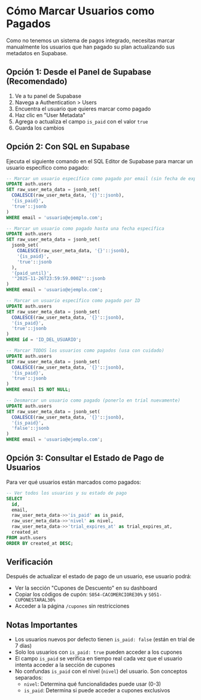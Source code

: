 # Cómo Marcar Usuarios como Pagados

Como no tenemos un sistema de pagos integrado, necesitas marcar manualmente los usuarios que han pagado su plan actualizando sus metadatos en Supabase.

## Opción 1: Desde el Panel de Supabase (Recomendado)

1. Ve a tu panel de Supabase
2. Navega a Authentication > Users
3. Encuentra el usuario que quieres marcar como pagado
4. Haz clic en "User Metadata"
5. Agrega o actualiza el campo `is_paid` con el valor `true`
6. Guarda los cambios

## Opción 2: Con SQL en Supabase

Ejecuta el siguiente comando en el SQL Editor de Supabase para marcar un usuario específico como pagado:

```sql
-- Marcar un usuario específico como pagado por email (sin fecha de expiración)
UPDATE auth.users 
SET raw_user_meta_data = jsonb_set(
  COALESCE(raw_user_meta_data, '{}'::jsonb), 
  '{is_paid}', 
  'true'::jsonb
)
WHERE email = 'usuario@ejemplo.com';

-- Marcar un usuario como pagado hasta una fecha específica
UPDATE auth.users 
SET raw_user_meta_data = jsonb_set(
  jsonb_set(
    COALESCE(raw_user_meta_data, '{}'::jsonb), 
    '{is_paid}', 
    'true'::jsonb
  ),
  '{paid_until}',
  '"2025-11-26T23:59:59.000Z"'::jsonb
)
WHERE email = 'usuario@ejemplo.com';

-- Marcar un usuario específico como pagado por ID
UPDATE auth.users 
SET raw_user_meta_data = jsonb_set(
  COALESCE(raw_user_meta_data, '{}'::jsonb), 
  '{is_paid}', 
  'true'::jsonb
)
WHERE id = 'ID_DEL_USUARIO';

-- Marcar TODOS los usuarios como pagados (usa con cuidado)
UPDATE auth.users 
SET raw_user_meta_data = jsonb_set(
  COALESCE(raw_user_meta_data, '{}'::jsonb), 
  '{is_paid}', 
  'true'::jsonb
)
WHERE email IS NOT NULL;

-- Desmarcar un usuario como pagado (ponerlo en trial nuevamente)
UPDATE auth.users 
SET raw_user_meta_data = jsonb_set(
  COALESCE(raw_user_meta_data, '{}'::jsonb), 
  '{is_paid}', 
  'false'::jsonb
)
WHERE email = 'usuario@ejemplo.com';
```

## Opción 3: Consultar el Estado de Pago de Usuarios

Para ver qué usuarios están marcados como pagados:

```sql
-- Ver todos los usuarios y su estado de pago
SELECT 
  id,
  email,
  raw_user_meta_data->>'is_paid' as is_paid,
  raw_user_meta_data->>'nivel' as nivel,
  raw_user_meta_data->>'trial_expires_at' as trial_expires_at,
  created_at
FROM auth.users
ORDER BY created_at DESC;
```

## Verificación

Después de actualizar el estado de pago de un usuario, ese usuario podrá:
- Ver la sección "Cupones de Descuento" en su dashboard
- Copiar los códigos de cupón: `S054-CACOMERCIORE30%` y `S051-CUPONESTARAL30%`
- Acceder a la página `/cupones` sin restricciones

## Notas Importantes

- Los usuarios nuevos por defecto tienen `is_paid: false` (están en trial de 7 días)
- Solo los usuarios con `is_paid: true` pueden acceder a los cupones
- El campo `is_paid` se verifica en tiempo real cada vez que el usuario intenta acceder a la sección de cupones
- No confundas `is_paid` con el nivel (`nivel`) del usuario. Son conceptos separados:
  - `nivel`: Determina qué funcionalidades puede usar (0-3)
  - `is_paid`: Determina si puede acceder a cupones exclusivos

